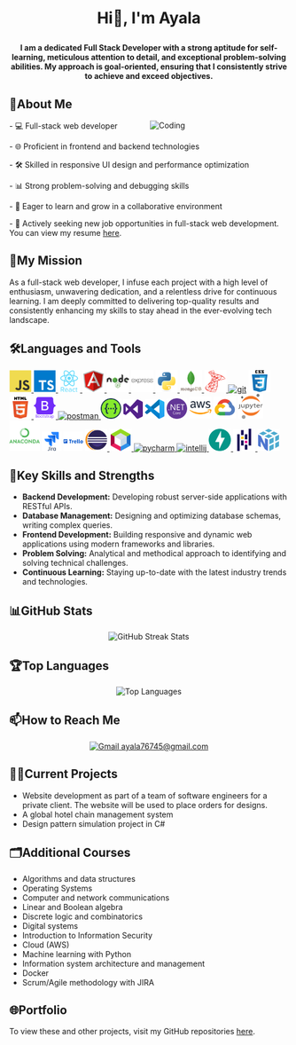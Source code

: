 <h1><b><p align="center">Hi👋, I'm Ayala</p></b></h1>
<h4 align="center"><b>I am a dedicated Full Stack Developer with a strong aptitude for self-learning, meticulous attention to detail, and exceptional problem-solving abilities. My approach is goal-oriented, ensuring that I consistently strive to achieve and exceed objectives.</b></h4>

## 💭About Me
<img align="right" alt="Coding" width="250" src="https://media.giphy.com/media/L1R1tvI9svkIWwpVYr/giphy.gif">
<p>- 💻 Full-stack web developer</p>
<p>- 🌐 Proficient in frontend and backend technologies</p>
<p>- 🛠️ Skilled in responsive UI design and performance optimization</p>
<p>- 📊 Strong problem-solving and debugging skills</p>
<p>- 🌱 Eager to learn and grow in a collaborative environment</p>
<p>- 👀 Actively seeking new job opportunities in full-stack web development. You can view my resume <a href="https://drive.google.com/file/d/13MD-rcLE5yGs4S0q5WQGK--r7j3k95kX/view?usp=sharing">here</a>.</p>

## 🚀My Mission
As a full-stack web developer, I infuse each project with a high level of enthusiasm, unwavering dedication, and a relentless drive for continuous learning. I am deeply committed to delivering top-quality results and consistently enhancing my skills to stay ahead in the ever-evolving tech landscape.

## 🛠Languages and Tools
<p align="left"> 
  <a href="https://developer.mozilla.org/en-US/docs/Web/JavaScript" target="_blank" rel="noreferrer"> <img src="https://raw.githubusercontent.com/devicons/devicon/master/icons/javascript/javascript-original.svg" alt="javascript" width="40" height="40"/> </a>
  <a href="https://www.typescriptlang.org/" target="_blank" rel="noreferrer"> <img src="https://raw.githubusercontent.com/devicons/devicon/master/icons/typescript/typescript-original.svg" alt="typescript" width="40" height="40"/> </a>
  <a href="https://reactjs.org/" target="_blank" rel="noreferrer"> <img src="https://raw.githubusercontent.com/devicons/devicon/master/icons/react/react-original-wordmark.svg" alt="react" width="40" height="40"/> </a>
  <a href="https://angular.io/" target="_blank" rel="noreferrer"> <img src="https://raw.githubusercontent.com/devicons/devicon/master/icons/angularjs/angularjs-original.svg" alt="angular" width="40" height="40"/> </a>
  <a href="https://nodejs.org" target="_blank" rel="noreferrer"> <img src="https://raw.githubusercontent.com/devicons/devicon/master/icons/nodejs/nodejs-original-wordmark.svg" alt="nodejs" width="40" height="40"/> </a>
  <a href="https://expressjs.com" target="_blank" rel="noreferrer"> <img src="https://raw.githubusercontent.com/devicons/devicon/master/icons/express/express-original-wordmark.svg" alt="express" width="40" height="40"/> </a>
  <a href="https://www.python.org/" target="_blank" rel="noreferrer"> <img src="https://raw.githubusercontent.com/devicons/devicon/master/icons/python/python-original.svg" alt="python" width="40" height="40"/> </a>
  <a href="https://www.mongodb.com/" target="_blank" rel="noreferrer"> <img src="https://raw.githubusercontent.com/devicons/devicon/master/icons/mongodb/mongodb-original-wordmark.svg" alt="mongodb" width="40" height="40"/> </a>
  <a href="https://www.microsoft.com/en-us/sql-server" target="_blank"> <img src="https://raw.githubusercontent.com/devicons/devicon/master/icons/microsoftsqlserver/microsoftsqlserver-plain.svg" alt="sqlserver" width="40" height="40"/> </a>
  <a href="https://git-scm.com/" target="_blank" rel="noreferrer"> <img src="https://www.vectorlogo.zone/logos/git-scm/git-scm-icon.svg" alt="git" width="40" height="40"/></a>
  <a href="https://www.w3schools.com/css/" target="_blank" rel="noreferrer"> <img src="https://raw.githubusercontent.com/devicons/devicon/master/icons/css3/css3-original-wordmark.svg" alt="css3" width="40" height="40"/> </a>
  <a href="https://www.w3.org/html/" target="_blank" rel="noreferrer"> <img src="https://raw.githubusercontent.com/devicons/devicon/master/icons/html5/html5-original-wordmark.svg" alt="html5" width="40" height="40"/> </a>
  <a href="https://getbootstrap.com" target="_blank" rel="noreferrer"> <img src="https://raw.githubusercontent.com/devicons/devicon/master/icons/bootstrap/bootstrap-plain-wordmark.svg" alt="bootstrap" width="40" height="40"/> </a>
  <a href="https://postman.com" target="_blank" rel="noreferrer"> <img src="https://www.vectorlogo.zone/logos/getpostman/getpostman-icon.svg" alt="postman" width="37" height="37"/> </a>
  <a href="https://swagger.io/specification/"><img src="https://raw.githubusercontent.com/devicons/devicon/master/icons/swagger/swagger-original.svg" alt="swagger" width="37" height="37"/></a>
  <a href="https://visualstudio.microsoft.com/" target="_blank"><img src="https://raw.githubusercontent.com/devicons/devicon/master/icons/visualstudio/visualstudio-plain.svg" alt="visual studio" width="35" height="35"/></a>
  <a href="https://code.visualstudio.com/" target="_blank"><img src="https://raw.githubusercontent.com/devicons/devicon/master/icons/vscode/vscode-original.svg" alt="visual studio code" width="35" height="35"/></a>
  <a href="https://dotnet.microsoft.com/"><img src="https://raw.githubusercontent.com/devicons/devicon/master/icons/dotnetcore/dotnetcore-original.svg" alt=".NET Core" width="37" height="37"/></a>
  <a href="https://aws.amazon.com/" target="_blank" rel="noreferrer"><img src="https://raw.githubusercontent.com/devicons/devicon/master/icons/amazonwebservices/amazonwebservices-original-wordmark.svg" alt="AWS" width="40" height="40"/></a>
  <a href="https://cloud.google.com/"><img src="https://raw.githubusercontent.com/devicons/devicon/master/icons/googlecloud/googlecloud-original.svg" alt="GCP" width="40" height="40"/></a>
  <a href="https://jupyter.org/"> <img src="https://raw.githubusercontent.com/devicons/devicon/master/icons/jupyter/jupyter-original-wordmark.svg" title="Jupyter" alt="Jupyter" width="45" height="45"/></a>
  <a href="https://www.anaconda.com/"><img src="https://raw.githubusercontent.com/devicons/devicon/master/icons/anaconda/anaconda-original-wordmark.svg" title="Anaconda" alt="Anaconda" width="55" height="55"/></a>
  <a href="https://jira.atlassian.com/" target="_blank"><img src="https://raw.githubusercontent.com/devicons/devicon/master/icons/jira/jira-original-wordmark.svg" alt="jira" width="35" height="35"/></a>
  <a href="https://trello.com/" target="_blank"><img src="https://raw.githubusercontent.com/devicons/devicon/master/icons/trello/trello-plain-wordmark.svg" alt="trello" width="35" height="35"/></a>
  <a href="https://eclipse.org/" target="_blank" rel="noreferrer"> <img src="https://raw.githubusercontent.com/devicons/devicon/master/icons/eclipse/eclipse-original.svg" alt="eclipse" width="40" height="40"/> </a>
  <a href="https://netbeans.apache.org/" target="_blank" rel="noreferrer"> <img src="https://raw.githubusercontent.com/devicons/devicon/master/icons/netbeans/netbeans-original.svg" alt="netbeans" width="40" height="40"/> </a>
  <a href="https://www.jetbrains.com/pycharm/" target="_blank" rel="noreferrer"> <img src="https://resources.jetbrains.com/storage/products/company/brand/logos/PyCharm_icon.svg" alt="pycharm" width="40" height="40"/> </a>
  <a href="https://www.jetbrains.com/idea/" target="_blank" rel="noreferrer"> <img src="https://resources.jetbrains.com/storage/products/company/brand/logos/IntelliJ_IDEA_icon.svg" alt="intellij" width="40" height="40"/> </a>
  <a href="https://fastapi.tiangolo.com/" target="_blank" rel="noreferrer"> <img src="https://raw.githubusercontent.com/devicons/devicon/master/icons/fastapi/fastapi-original.svg" alt="FastAPI" width="40" height="40"/> </a>
  <a href="https://pandas.pydata.org/" target="_blank" rel="noreferrer"> <img src="https://raw.githubusercontent.com/devicons/devicon/master/icons/pandas/pandas-original.svg" alt="pandas" width="40" height="40"/> </a>
  <a href="https://numpy.org/" target="_blank" rel="noreferrer"> <img src="https://raw.githubusercontent.com/devicons/devicon/master/icons/numpy/numpy-original.svg" alt="numpy" width="40" height="40"/> </a>
</p>

## 🌟Key Skills and Strengths
<ul>
  <li><b>Backend Development:</b> Developing robust server-side applications with RESTful APIs.</li>
  <li><b>Database Management:</b> Designing and optimizing database schemas, writing complex queries.</li>
  <li><b>Frontend Development:</b> Building responsive and dynamic web applications using modern frameworks and libraries.</li>
  <li><b>Problem Solving:</b> Analytical and methodical approach to identifying and solving technical challenges.</li>
  <li><b>Continuous Learning:</b> Staying up-to-date with the latest industry trends and technologies.</li>
</ul>

## 📊GitHub Stats
<p align="center">
  <img src="https://github-readme-streak-stats.herokuapp.com/?user=AyalaElyasaf&theme=dark&background=000000" alt="GitHub Streak Stats">
</p>

## 🏆Top Languages
<p align="center">
  <img src="https://github-readme-stats.vercel.app/api/top-langs/?username=AyalaElyasaf&layout=compact&theme=dark" alt="Top Languages">
</p>

## 📫How to Reach Me
<p align="center">
  <a href="mailto:AYALA76745@GMAIL.COM"><img src="https://img.icons8.com/fluency/48/000000/gmail-new.png" alt="Gmail" width="40" height="40"/>  ayala76745@gmail.com</a>
  <!-- <a href="https://www.linkedin.com/in/ayala-elyasaf/"><img src="https://img.icons8.com/fluency/48/000000/linkedin.png" alt="LinkedIn" width="40" height="40"/></a>
  <a href="https://github.com/AyalaElyasaf"><img src="https://img.icons8.com/fluency/48/000000/github.png" alt="GitHub" width="40" height="40"/></a> -->
</p>

## 👨‍💻Current Projects
- Website development as part of a team of software engineers for a private client. The website will be used to place orders for designs.
- A global hotel chain management system
- Design pattern simulation project in C#

## 🗂️Additional Courses
- Algorithms and data structures
- Operating Systems
- Computer and network communications
- Linear and Boolean algebra
- Discrete logic and combinatorics
- Digital systems
- Introduction to Information Security
- Cloud (AWS)
- Machine learning with Python
- Information system architecture and management
- Docker
- Scrum/Agile methodology with JIRA

## 🌐Portfolio
To view these and other projects, visit my GitHub repositories [here](https://github.com/AyalaElyasaf?tab=repositories).
